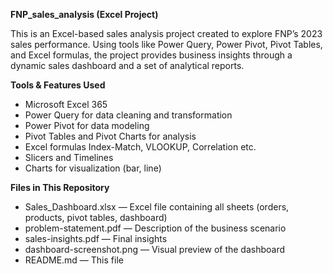**FNP_sales_analysis (Excel Project)**

This is an Excel-based sales analysis project created to explore FNP’s 2023 sales performance. Using tools like Power Query, Power Pivot, Pivot Tables, and Excel formulas, the project provides business insights through a dynamic sales dashboard and a set of analytical reports.

**Tools & Features Used**
- Microsoft Excel 365
- Power Query for data cleaning and transformation
- Power Pivot for data modeling
- Pivot Tables and Pivot Charts for analysis
- Excel formulas Index-Match, VLOOKUP, Correlation etc.
- Slicers and Timelines
- Charts for visualization (bar, line)
  
 **Files in This Repository**
- Sales_Dashboard.xlsx — Excel file containing all sheets (orders, products, pivot tables, dashboard)
- problem-statement.pdf — Description of the business scenario
- sales-insights.pdf — Final insights
- dashboard-screenshot.png — Visual preview of the dashboard
- README.md — This file

